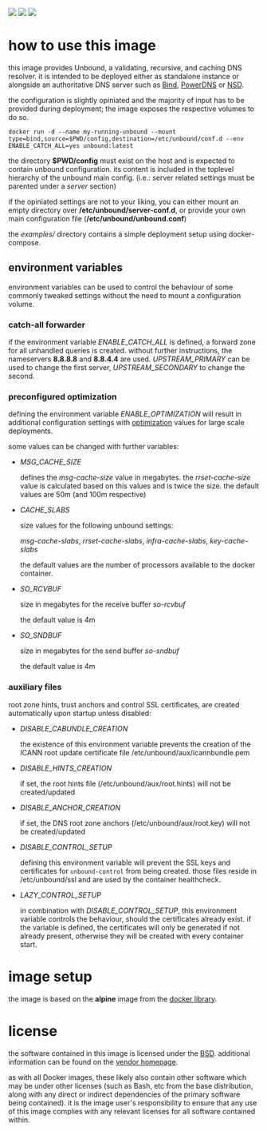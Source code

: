 
[microbadger]: https://microbadger.com/images/uip9av6y/unbound
[docker library]: https://store.docker.com/images/alpine
[BSD]: http://unbound.nlnetlabs.nl/svn/trunk/LICENSE
[vendor homepage]: http://unbound.net/
[optimization]: https://unbound.net/documentation/howto_optimise.html
[NSD]: https://www.nlnetlabs.nl/projects/nsd/
[Bind]: https://www.isc.org/downloads/bind/
[PowerDNS]: https://www.powerdns.com/

[![](https://images.microbadger.com/badges/image/uip9av6y/unbound.svg)][microbadger]
[![](https://images.microbadger.com/badges/version/uip9av6y/unbound.svg)][microbadger]
[![](https://images.microbadger.com/badges/commit/uip9av6y/unbound.svg)][microbadger]

# how to use this image

this image provides Unbound, a validating, recursive, and
caching DNS resolver. it is intended to be deployed either
as standalone instance or alongside an authoritative
DNS server such as [Bind][], [PowerDNS][] or [NSD][].

the configuration is slightly opiniated and the majority of
input has to be provided during deployment; the image exposes
the respective volumes to do so.

`docker run -d --name my-running-unbound
  --mount type=bind,source=$PWD/config,destination=/etc/unbound/conf.d
  --env ENABLE_CATCH_ALL=yes
  unbound:latest`

the directory **$PWD/config** must exist on the host and is
expected to contain unbound configuration. its content is
included in the toplevel hierarchy of the unbound main config.
(i.e.: server related settings must be parented under a
*server* section)

if the opiniated settings are not to your liking, you can
either mount an empty directory over
**/etc/unbound/server-conf.d**, or provide your own main
configuration file (**/etc/unbound/unbound.conf**)

the *examples/* directory contains a simple deployment setup
using docker-compose.

## environment variables

environment variables can be used to control the behaviour of
some commonly tweaked settings without the need to mount a
configuration volume.

### catch-all forwarder

if the environment variable *ENABLE_CATCH_ALL* is defined,
a forward zone for all unhandled queries is created. without
further instructions, the nameservers **8.8.8.8** and
**8.8.4.4** are used. *UPSTREAM_PRIMARY* can be used to change
the first server, *UPSTREAM_SECONDARY* to change the second.

### preconfigured optimization

defining the environment variable *ENABLE_OPTIMIZATION* will
result in additional configuration settings with [optimization][]
values for large scale deployments.

some values can be changed with further variables:

* *MSG_CACHE_SIZE*

  defines the *msg-cache-size* value in megabytes. the
  *rrset-cache-size* value is calculated based on this values
  and is twice the size. the default values are 50m (and 100m respective)

* *CACHE_SLABS*

  size values for the following unbound settings:

  *msg-cache-slabs*, *rrset-cache-slabs*,
  *infra-cache-slabs*, *key-cache-slabs*

  the default values are the number of processors available to the
  docker container.

* *SO_RCVBUF*

  size in megabytes for the receive buffer *so-rcvbuf*

  the default value is 4m

* *SO_SNDBUF*

  size in megabytes for the send buffer *so-sndbuf*

  the default value is 4m

### auxiliary files

root zone hints, trust anchors and control SSL certificates,
are created automatically upon startup unless disabled:

* *DISABLE_CABUNDLE_CREATION*

  the existence of this environment variable prevents the
  creation of the ICANN root update certificate file
  /etc/unbound/aux/icannbundle.pem

* *DISABLE_HINTS_CREATION*

  if set, the root hints file (/etc/unbound/aux/root.hints)
  will not be created/updated

* *DISABLE_ANCHOR_CREATION*

  if set, the DNS root zone anchors (/etc/unbound/aux/root.key)
  will not be created/updated

* *DISABLE_CONTROL_SETUP*

  defining this environment variable will prevent the SSL
  keys and certificates for `unbound-control` from being created.
  those files reside in /etc/unbound/ssl and are used by the
  container healthcheck.

* *LAZY_CONTROL_SETUP*

  in combination with *DISABLE_CONTROL_SETUP*, this environment
  variable controls the behaviour, should the certificates
  already exist. if the variable is defined, the certificates
  will only be generated if not already present, otherwise they
  will be created with every container start.

# image setup

the image is based on the **alpine** image from
the [docker library][].

# license

the software contained in this image is licensed under the
[BSD][]. additional information can be found on the
[vendor homepage][].

as with all Docker images, these likely also contain other
software which may be under other licenses (such as Bash, etc
from the base distribution, along with any direct or indirect
dependencies of the primary software being contained).
it is the image user's responsibility to ensure that any use of
this image complies with any relevant licenses for all software
contained within.
